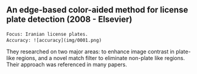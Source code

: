 ## An edge-based color-aided method for license plate detection (2008 - Elsevier)

    Focus: Iranian license plates.
    Accuracy: ![accuracy](img/0001.png)

They researched on two major areas: to enhance image contrast in plate-like regions, and a novel match filter to eliminate non-plate like regions. Their approach was referenced in many papers. 



